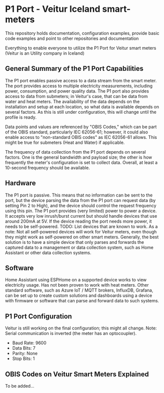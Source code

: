 # P1 Port - Veitur Iceland smart-meters

This repository holds documentation, configuration examples, provide basic code examples and point to other repositories and documentation

Everything to enable everyone to utilize the P1 Port for Veitur smart meters (Veitur is an Utility company in Iceland)


## General Summary of the P1 Port Capabilities
The P1 port enables passive access to a data stream from the smart meter. The port provides access to multiple electricity measurements, including power, consumption, and power quality data. The P1 port also provides access to data from submeters; in Veitur's case, that can be data from water and heat meters. The availability of the data depends on the installation and setup at each location, so what data is available depends on several factors. As this is still under configuration, this will change until the profile is ready.

Data points and values are referenced by "OBIS Codes," which can be part of the OBIS standard, particularly IEC 62056-61; however, it could also enable access to "non-standard OBIS codes" as IEC 62056-61 allows. This might be true for submeters (Heat and Water) if applicable.

The frequency of data collection from the P1 port depends on several factors. One is the general bandwidth and payload size; the other is how frequently the meter's configuration is set to collect data. Overall, at least a 10-second frequency should be available.

## Hardware
The P1 port is passive. This means that no information can be sent to the port, but the device parsing the data from the P1 port can request data (by setting Pin 2 to High), and the device should control the request frequency using this pin.
The P1 port provides (very limited) power to power a device. It accepts very low inrush/burst current but should handle devices that use around 200mA at 5V. If the device reading the port needs more power, it needs to be self-powered.
TODO: List devices that are known to work.
As a note: Not all self-powered devices will work for Veitur meters, even though they might work as self-powered on other smart meters.
Generally, the best solution is to have a simple device that only parses and forwards the captured data to a management or data collection system, such as Home Assistant or other data collection systems.

## Software
Home Assistant using ESPHome on a supported device works to view electricity usage. Has not been proven to work with heat meters.
Other standard software, such as Azure IoT / MQTT brokers, InfluxDB, Grafana, can be set up to create custom solutions and dashboards using a device with firmware or software that can parse and forward data to such systems.

## P1 Port Configuration
Veitur is still working on the final configuration; this might all change.
Note: Serial communication is inverted (the meter has an optocoupler).

- Baud Rate: 9600
- Data Bits: 7
- Parity: None
- Stop Bits: 1

## OBIS Codes on Veitur Smart Meters Explained
To be added...
